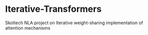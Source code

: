 # Iterative-Transformers
Skoltech NLA project on Iterative weight-sharing implementation of attention mechanisms
